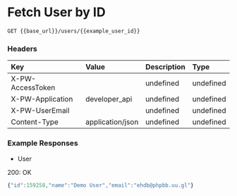 # Fetch User by ID

`GET {{base_url}}/users/{{example_user_id}}`

### Headers

| Key | Value | Description | Type |
| :--- | :--- | :--- | :--- |
| X-PW-AccessToken |  | undefined | undefined |
| X-PW-Application | developer\_api | undefined | undefined |
| X-PW-UserEmail |  | undefined | undefined |
| Content-Type | application/json | undefined | undefined |

### Example Responses

* User

200: OK

```javascript
{"id":159258,"name":"Demo User","email":"ehdb@phpbb.uu.gl"}
```

